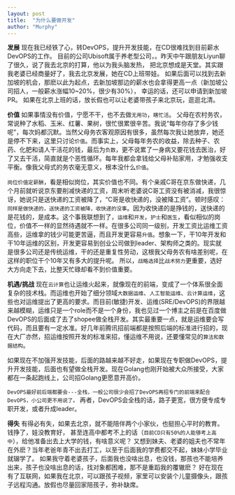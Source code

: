 ```yaml
---
layout: post
title:  "为什么要做开发"
author: "Murphy"
---
```


**发展** 现在我已经铁了心，转DevOPS，提升开发技能，在CD很难找到目前薪水DevOPS的工作。
目前的公司Ubisoft属于养老型公司，。昨天中午跟朋友Liyun聊了很久，说了我去北京的打算，他以为我头脑发热，
把北京想成是天堂。其实跟我老婆已经商量好了，我去北京发展，她在CD上班带娃。
如果后面可以找到去新加坡的机会，那麽以此为起点，去新加坡那边的薪水也会拿得更高一点（新加坡公司招人，一般薪水涨幅10~20%，很少有30%），
幸运的话，还可以申请到新加坡PR。
如果在北京上班的话，放长假也可以让老婆带孩子来北京玩，逛逛北清。

**价值**
如果事情没有价值，宁愿不干，也不去做`无用功`，`瞎忙活`。
父母在农村务农，常说种了水稻、玉米、红薯、果树，很忙很累很辛苦。我说“每年你存了多少钱呢”，每次妈都沉默。当然父母务农客观原因有很多，虽然每次我让她放弃，她还是停不下来，这里只讨论`价值`。而事实上，父母每年务农的收益，除去种子、农药、化肥和请人干活花的钱，最后为`负数`，更不说累了一身病又要花钱去医治，好了又去干活，简直就是个恶性循环。每年我都会拿钱给父母补贴家用，才勉强收支平衡。像我父母式的务农毫无意义，根本没什么`价值`。


`岗位价值定薪酬`，看是相似岗位，其实价值也不同。有个亲戚C哥在京东做快递，几个月前就听说京东要削减快递的工资，周末听老婆说C哥工资没有被消减，我很惊讶，她说只是送快递的工资被降了，“C哥是收快递的，没被降工资”。顿时感叹：`同样是做快递的，送快递的工资被降，收快递的没事`。因为收快递的是挣钱的，送快递的是花钱的，是成本。这个事我联想到了，`运维`和`开发`，`护士`和`医生`，看似相似的岗位，价值不一样的显然待遇就不一样。在很多公司同一级别，开发工资比运维工资高些，运维拿的钱少可能更苦逼，而且开发更容易`升值`。想象一下，干10年开发和干10年运维的区别，开发更容易到创业公司做到leader、架构师之类的。现实就是很多公司还是传统运维，干的还是重复性劳动，这根我父母务农有啥差别呢，在这样的职位干个10年又有多大的提升呢。
所以，`战略选择`比`战术努力`更重要，选好大方向走下去，比整天忙碌却看不到价值重要。


**机遇/挑战**
现在`云计算`也让运维火起来，就像现在的前端，变成了一个体系很全面复杂的技术栈。而运维也开始了细分领域`大数据运维`、`人工智能运维`、`云计算运维`，这些也对运维提出了更高的要求。而目前(敏捷)开发、运维(SRE/DevOPS)的界限越来越模糊，运维只是一个role而不是一个身份，我也见过一个博主之前是在百度做DevOPS的后面成了去了shopee做全栈开发。其实最重要一点，就是运维要会写代码，而且要有一定水准。好几年前腾讯招前端都是按照后端的标准进行招的，现在大厂亦然，招运维按照开发的标准来招，懂运维不用说，还要懂常见的`算法和数据结构`。


如果现在不加强开发技能，后面的路越来越不好走，如果现在专职做DevOPS，提升开发技能，后面也有望做全栈开发。现在Golang也刚开始被大众所接受，大家都在一条起跑线上，公司招Golang更愿意开高价。


`DevOPS最好前后端都要会---全栈，一般公司很少会招了DevOPS再招专门的前端来配合DevOPS，小公司更不用说了。` 再者，DevOPS会全栈的话，路子更宽，很方便专成专职开发，或者升成leader。


**得失** 有得必有失，如果去北京，就不能陪伴两个小家伙，也挺担心平时的教育。钱挣了，娃没教育好，
甚至连高中都考不上的话（`目前CD只有50%的人能够考上高中`），给他准备出去上大学的钱，有啥意义呢？
又想到妹夫、老婆的姐夫也不常年在外麽？当年老爸年青不出去打工，以至于后面我的学费都交不起，妹妹小学毕业就辍学了。
如果我守着老婆孩子，后面我也没啥出息，也没钱，那孩也不能培养出来，孩子也没啥出息的话，找对象都困难，那不是重蹈我的覆辙麽？
好在现在有了互联网，如果我在北京，可以跟孩子视频，家里可以安装个儿童摄像头，跟孩子远程沟通。放假也尽量回家陪孩子，弥补缺席。